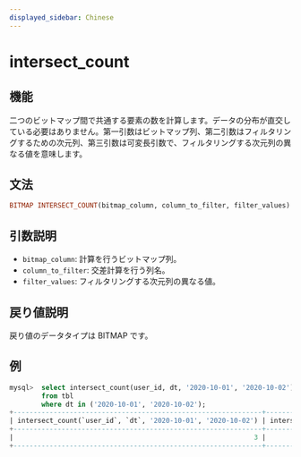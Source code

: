 ```yaml
---
displayed_sidebar: Chinese
---
```


# intersect_count

## 機能

二つのビットマップ間で共通する要素の数を計算します。データの分布が直交している必要はありません。第一引数はビットマップ列、第二引数はフィルタリングするための次元列、第三引数は可変長引数で、フィルタリングする次元列の異なる値を意味します。

## 文法

```Haskell
BITMAP INTERSECT_COUNT(bitmap_column, column_to_filter, filter_values)
```

## 引数説明

- `bitmap_column`: 計算を行うビットマップ列。
- `column_to_filter`: 交差計算を行う列名。
- `filter_values`: フィルタリングする次元列の異なる値。

## 戻り値説明

戻り値のデータタイプは BITMAP です。

## 例

```SQL
mysql>  select intersect_count(user_id, dt, '2020-10-01', '2020-10-02'), intersect_count(user_id, dt, '2020-10-01')
        from tbl
        where dt in ('2020-10-01', '2020-10-02');
+--------------------------------------------------------------+------------------------------------------------+
| intersect_count(`user_id`, `dt`, '2020-10-01', '2020-10-02') | intersect_count(`user_id`, `dt`, '2020-10-01') |
+--------------------------------------------------------------+------------------------------------------------+
|                                                            3 |                                              7 |
+--------------------------------------------------------------+------------------------------------------------+
```
